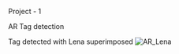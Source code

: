 Project - 1


AR Tag detection

Tag detected with Lena superimposed
![AR_Lena](https://user-images.githubusercontent.com/8612835/81491855-01543400-9261-11ea-8f56-744623c1375d.PNG)

